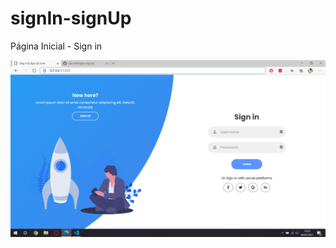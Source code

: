 # signIn-signUp

Página Inicial - Sign in 

![enter image description here](https://github.com/FalconiN/signIn-signUp/blob/master/img/page.png)
